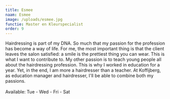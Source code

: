 ```yaml
---
title: Esmee
naam: Esmee
image: /uploads/esmee.jpg
functie: Master en Kleurspecialist
order: 9
---
```



Hairdressing is part of my DNA. So much that my passion for the profession has become a way of life. For me, the most important thing is that the client leaves the salon satisfied: a smile is the prettiest thing you can wear. This is what I want to contribute to. My other passion is to teach young people all about the hairdressing profession. This is why I worked in education for a year. Yet, in the end, I am more a hairdresser than a teacher. At Koffijberg, as education manager and hairdresser, I'll be able to combine both my passions.
<br>
<br>Available: Tue - Wed - Fri - Sat